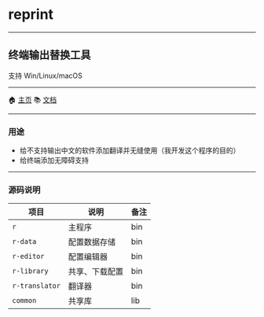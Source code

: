 # reprint

---

## 终端输出替换工具

支持 Win/Linux/macOS

---

🏠 [主页](https://github.com/BigTear/reprint) 📚 [文档](https://github.com/BigTear/reprint)

---

### 用途

- 给不支持输出中文的软件添加翻译并无缝使用（我开发这个程序的目的）
- 给终端添加无障碍支持

---

### 源码说明

| 项目             | 说明      | 备注  |
|----------------|---------|-----|
| `r`            | 主程序     | bin |
| `r-data`       | 配置数据存储  | bin |
| `r-editor`     | 配置编辑器   | bin |
| `r-library`    | 共享、下载配置 | bin |
| `r-translator` | 翻译器     | bin |
| `common`       | 共享库     | lib |

